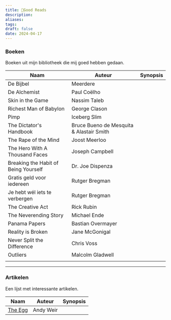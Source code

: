 ```yaml
---
title: 📖Good Reads
description: 
aliases: 
tags: 
draft: false
date: 2024-04-17
---
```

### Boeken

Boeken uit mijn bibliotheek die mij goed hebben gedaan.

| Naam                                 | Auteur                                   | Synopsis |
| ------------------------------------ | ---------------------------------------- | -------- |
| De Bijbel                            | Meerdere                                 |          |
| De Alchemist                         | Paul Coëlho                              |          |
| Skin in the Game                     | Nassim Taleb                             |          |
| Richest Man of Babylon               | George Clason                            |          |
| Pimp                                 | Iceberg Slim                             |          |
| The Dictator's Handbook              | Bruce Bueno de Mesquita & Alastair Smith |          |
| The Rape of the Mind                 | Joost Meerloo                            |          |
| The Hero With A Thousand Faces       | Joseph Campbell                          |          |
| Breaking the Habit of Being Yourself | Dr. Joe Dispenza                         |          |
| Gratis geld voor iedereen            | Rutger Bregman                           |          |
| Je hebt wél iets te verbergen        | Rutger Bregman                           |          |
| The Creative Act                     | Rick Rubin                               |          |
| The Neverending Story                | Michael Ende                             |          |
| Panama Papers                        | Bastian Overmayer                        |          |
| Reality is Broken                    | Jane McGonigal                           |          |
| Never Split the Difference           | Chris Voss                               |          |
| Outliers                             | Malcolm Gladwell                         |          |
|                                      |                                          |          |

---

### Artikelen

Een lijst met interessante artikelen.

| Naam                                                        | Auteur            | Synopsis |
| ----------------------------------------------------------- | ----------------- | -------- |
| [The Egg](https://www.galactanet.com/oneoff/theegg_nl.html) | Andy Weir         |          |


